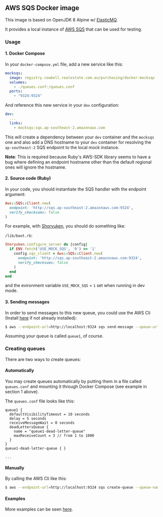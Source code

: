 ## AWS SQS Docker image

This image is based on OpenJDK 8 Alpine w/ [ElasticMQ](https://github.com/adamw/elasticmq).

It provides a local instance of [AWS SQS](https://aws.amazon.com/sqs/) that can be used for testing.

### Usage

#### 1. Docker Compose

In your `docker-compose.yml` file, add a new service like this:

```yaml
mocksqs:
  image: registry.cowbell.realestate.com.au/purchasing/docker-mocksqs
  volumes:
    - ./queues.conf:/queues.conf
  ports:
    - "9324:9324"
```

And reference this new service in your `dev` configuration:

```yaml
dev:
  ...
  links:
    - mocksqs:sqs.ap-southeast-2.amazonaws.com
```

This will create a dependency between your `dev` container and the `mocksqs` one and also add a DNS hostname to your `dev` container for resolving the `ap-southeast-2` SQS endpoint to the local mock instance.

**Note**: This is required because Ruby's AWS-SDK library seems to have a bug where defining an endpoint hostname other than the default regional ones will ignore the hostname.

#### 2. Source code (Ruby)

In your code, you should instantiate the SQS handler with the endpoint argument:

```ruby
Aws::SQS::Client.new(
  endpoint: 'http://sqs.ap-southeast-2.amazonaws.com:9324',
  verify_checksums: false
)
```

For example, with [Shoryuken](https://github.com/phstc/shoryuken), you should do something like:

`/lib/boot.rb`:
```ruby
Shoryuken.configure_server do |config|
  if ENV.fetch('USE_MOCK_SQS', '0') == '1'
    config.sqs_client = Aws::SQS::Client.new(
      endpoint: 'http://sqs.ap-southeast-2.amazonaws.com:9324',
      verify_checksums: false
    )
  end
end
```

and the evironment variable `USE_MOCK_SQS` = `1` set when running in dev mode.

#### 3. Sending messages

In order to send messages to this new queue, you could use the AWS Cli (Install [here](http://docs.aws.amazon.com/cli/latest/userguide/cli-install-macos.html) if not already installed):

```bash
$ aws --endpoint-url=http://localhost:9324 sqs send-message --queue-url=http://localhost:9324/queue/queue1 --message-body 'some message'
```

Assuming your queue is called `queue1`, of course.

### Creating queues

There are two ways to create queues:

#### Automatically

You may create queues automatically by putting them in a file called `queues.conf` and mounting it through Docker Compose (see example in section 1 above).

The `queues.conf` file looks like this:

```
queue1 {
  defaultVisibilityTimeout = 10 seconds
  delay = 5 seconds
  receiveMessageWait = 0 seconds
  deadLettersQueue {
    name = "queue1-dead-letter-queue"
    maxReceiveCount = 3 // from 1 to 1000
  }
}
queue1-dead-letter-queue { }

...
```

#### Manually

By calling the AWS Cli like this:

```bash
$ aws --endpoint-url=http://localhost:9324 sqs create-queue --queue-name queue1 --region ap-southeast-2
```

#### Examples

More examples can be seen [here](https://lobster1234.github.io/2017/04/05/working-with-localstack-command-line/#sqs).
